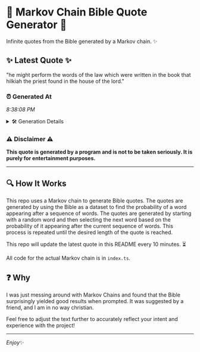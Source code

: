 # 📖 Markov Chain Bible Quote Generator 📖

Infinite quotes from the Bible generated by a Markov chain. ✨

## ✨ Latest Quote ✨
"he might perform the words of the law which were written in the book that hilkiah the priest found in the house of the lord."

### ⏰ Generated At
*8:38:08 PM*

<details>
    <summary>🛠️ Generation Details</summary>
    <p>
        <strong>🌱 Seed:</strong> he<br>
        <strong>🔄 Iterations:</strong> 24<br>
        <strong>📜 Context History:</strong><br>[ he ]: might<br>[ he, might ]: perform<br>[ he, might, perform ]: the<br>[ he, might, perform, the ]: words<br>[ he, might, perform, the, words ]: of<br>[ he, might, perform, the, words, of ]: the<br>[ might, perform, the, words, of, the ]: law<br>[ perform, the, words, of, the, law ]: which<br>[ the, words, of, the, law, which ]: were<br>[ words, of, the, law, which, were ]: written<br>[ of, the, law, which, were, written ]: in<br>[ the, law, which, were, written, in ]: the<br>[ law, which, were, written, in, the ]: book<br>[ which, were, written, in, the, book ]: that<br>[ were, written, in, the, book, that ]: hilkiah<br>[ written, in, the, book, that, hilkiah ]: the<br>[ in, the, book, that, hilkiah, the ]: priest<br>[ the, book, that, hilkiah, the, priest ]: found<br>[ book, that, hilkiah, the, priest, found ]: in<br>[ that, hilkiah, the, priest, found, in ]: the<br>[ hilkiah, the, priest, found, in, the ]: house<br>[ the, priest, found, in, the, house ]: of<br>[ priest, found, in, the, house, of ]: the<br>[ found, in, the, house, of, the ]: lord.<br>
    </p>
</details>

### ⚠️ Disclaimer ⚠️
**This quote is generated by a program and is not to be taken seriously. It is purely for entertainment purposes.**

---

## 🔍 How It Works

This repo uses a Markov chain to generate Bible quotes. The quotes are generated by using the Bible as a dataset to find the probability of a word appearing after a sequence of words. The quotes are generated by starting with a random word and then selecting the next word based on the probability of it appearing after the current sequence of words. This process is repeated until the desired length of the quote is reached.

This repo will update the latest quote in this README every 10 minutes. ⏳

All code for the actual Markov chain is in `index.ts`.

## ❓ Why

I was just messing around with Markov Chains and found that the Bible surprisingly yielded good results when prompted. 
It was suggested by a friend, and I am in no way christian.

Feel free to adjust the text further to accurately reflect your intent and experience with the project!

---

*Enjoy*✨
